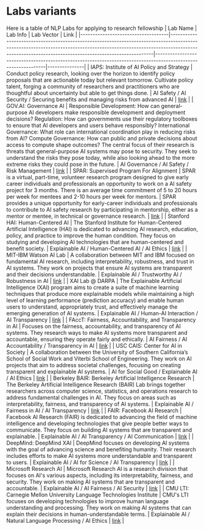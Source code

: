 # Labs variants

Here is a table of NLP Labs for applying to research fellowship
| Lab Name                           | Lab Info                                                                                                                                                                                                                          | Lab Vector                                                                                                     | Link          |
|------------------------------------|-----------------------------------------------------------------------------------------------------------------------------------------------------------------------------------------------------------------------------------|---------------------------------------------------------------------------------------------------------------|---------------|
| IAPS: Institute of AI Policy and Strategy | Conduct policy research, looking over the horizon to identify policy proposals that are actionable today but relevant tomorrow. Cultivate policy talent, forging a community of researchers and practitioners who are thoughtful about uncertainty but able to get things done. | AI Safety / AI Security / Securing benefits and managing risks from advanced AI                                | [link](#)     |
| GOV.AI: Governance AI              | Responsible Development: How can general-purpose AI developers make responsible development and deployment decisions? Regulation: How can governments use their regulatory toolboxes to ensure that AI developers and users behave responsibly? International Governance: What role can international coordination play in reducing risks from AI? Compute Governance: How can public and private decisions about access to compute shape outcomes? The central focus of their research is threats that general-purpose AI systems may pose to security. They seek to understand the risks they pose today, while also looking ahead to the more extreme risks they could pose in the future. | AI Governance / AI Safety / Risk Management                                                                    | [link](#)     |
| SPAR: Supervised Program For Alignment | SPAR is a virtual, part-time, volunteer research program designed to give early career individuals and professionals an opportunity to work on a AI safety project for 3 months. There is an average time commitment of 5 to 20 hours per week for mentees and 2-10 hours per week for mentors. | SPAR provides a unique opportunity for early-career individuals and professionals to contribute to AI safety research by participating in mentorship, either as a mentor or mentee, in technical or governance research. | [link](#)     |
| Stanford HAI: Human-Centered AI   | The Stanford Institute for Human-Centered Artificial Intelligence (HAI) is dedicated to advancing AI research, education, policy, and practice to improve the human condition. They focus on studying and developing AI technologies that are human-centered and benefit society. | Explainable AI / Human-Centered AI / AI Ethics                                                                 | [link](https://hai.stanford.edu) |
| MIT-IBM Watson AI Lab              | A collaboration between MIT and IBM focused on fundamental AI research, including interpretability, robustness, and trust in AI systems. They work on projects that ensure AI systems are transparent and their decisions understandable. | Explainable AI / Trustworthy AI / Robustness in AI                                                             | [link](https://mitibmwatsonailab.mit.edu) |
| XAI Lab @ DARPA                    | The Explainable Artificial Intelligence (XAI) program aims to create a suite of machine learning techniques that produce more explainable models while maintaining a high level of learning performance (prediction accuracy) and enable human users to understand, appropriately trust, and effectively manage the emerging generation of AI systems. | Explainable AI / Human-AI Interaction / AI Transparency                                                        | [link](https://www.darpa.mil/program/explainable-artificial-intelligence) |
| FAccT: Fairness, Accountability, and Transparency in AI | Focuses on the fairness, accountability, and transparency of AI systems. They research ways to make AI systems more transparent and accountable, ensuring they operate fairly and ethically.                                         | AI Fairness / AI Accountability / Transparency in AI                                                           | [link](https://facctconference.org) |
| USC CAIS: Center for AI in Society | A collaboration between the University of Southern California’s School of Social Work and Viterbi School of Engineering. They work on AI projects that aim to address societal challenges, focusing on creating transparent and explainable AI systems. | AI for Social Good / Explainable AI / AI Ethics                                                                | [link](https://cais.usc.edu) |
| Berkeley BAIR: Berkeley Artificial Intelligence Research | The Berkeley Artificial Intelligence Research (BAIR) Lab brings together researchers across computer science, statistics, and operations research to address fundamental challenges in AI. They focus on areas such as interpretability, fairness, and transparency of AI systems. | Explainable AI / Fairness in AI / AI Transparency                                                              | [link](https://bair.berkeley.edu) |
| FAIR: Facebook AI Research         | Facebook AI Research (FAIR) is dedicated to advancing the field of machine intelligence and developing technologies that give people better ways to communicate. They focus on building AI systems that are transparent and explainable. | Explainable AI / AI Transparency / AI Communication                                                            | [link](https://ai.facebook.com) |
| DeepMind: DeepMind XAI             | DeepMind focuses on developing AI systems with the goal of advancing science and benefiting humanity. Their research includes efforts to make AI systems more understandable and transparent to users. | Explainable AI / AI for Science / AI Transparency                                                              | [link](https://deepmind.com) |
| Microsoft Research AI              | Microsoft Research AI is a research division that focuses on AI's various aspects, including its interpretability, fairness, and security. They work on making AI systems that are transparent and accountable. | Explainable AI / AI Fairness / AI Security                                                                     | [link](https://www.microsoft.com/en-us/research/lab/microsoft-research-ai) |
| CMU LTI: Carnegie Mellon University Language Technologies Institute | CMU's LTI focuses on developing technologies to improve human language understanding and processing. They work on making AI systems that can explain their decisions in human-understandable terms. | Explainable AI / Natural Language Processing / AI Ethics                                                       | [link](https://www.lti.cs.cmu.edu) |



